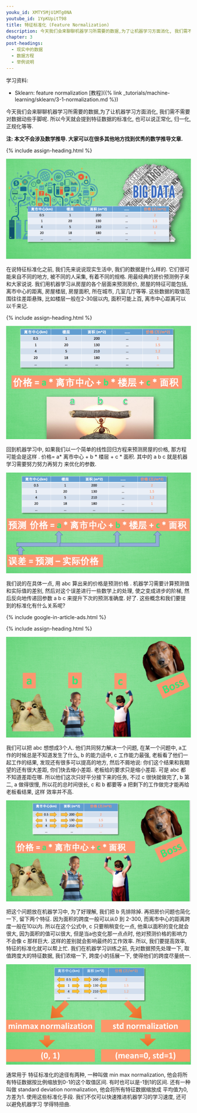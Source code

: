 ```yaml
---
youku_id: XMTY5MjU1MTg0NA
youtube_id: 1YpKUpitT98
title: 特征标准化 (Feature Normalization)
description: 今天我们会来聊聊机器学习所需要的数据,为了让机器学习方面消化, 我们需不需要对数据动些手脚呢. 所以今天就会提到特征数据的标准化, 也可以说正常化, 归一化, 正规化等等. 使用这些标准化手段. 我们不仅可以快速推进机器学习的学习速度, 还可以避免机器学习 学得特扭曲.
chapter: 3
post-headings:
  - 现实中的数据
  - 数据方程
  - 举例说明
---
```


学习资料:
  * Sklearn: feature normalization [教程]({% link _tutorials/machine-learning/sklearn/3-1-normalization.md %})


今天我们会来聊聊机器学习所需要的数据,为了让机器学习方面消化, 我们需不需要对数据动些手脚呢. 所以今天就会提到特征数据的标准化, 也可以说正常化, 归一化, 正规化等等.

**注: 本文不会涉及数学推导. 大家可以在很多其他地方找到优秀的数学推导文章.**




 {% include assign-heading.html %}


<img class="course-image" src="/static/results/ML-intro/norm1.png" alt="{{ page.title }}{% increment image-count %}">

在说特征标准化之前, 我们先来说说现实生活中, 我们的数据是什么样的. 它们很可能来自不同的地方, 被不同的人采集, 有着不同的规格. 用最经典的房价预测例子来和大家说说. 我们用机器学习从房屋的各个层面来预测房价, 房屋的特征可能包括, 离市中心的距离, 房屋楼层, 房屋面积, 所在城市, 几室几厅等等. 这些数据的取值范围往往差距悬殊, 比如楼层一般在2-30层以内, 面积可能上百, 离市中心距离可以以千来记.


 {% include assign-heading.html %}

<img class="course-image" src="/static/results/ML-intro/norm2.png" alt="{{ page.title }}{% increment image-count %}">

回到机器学习中, 如果我们以一个简单的线性回归方程来预测房屋的价格, 那方程可能会是这样 . 价格= a* 离市中心 + b * 楼层 + c * 面积. 其中的 a b c 就是机器学习需要努力努力再努力 来优化的参数.

<img class="course-image" src="/static/results/ML-intro/norm3.png" alt="{{ page.title }}{% increment image-count %}">

我们说的在具体一点, 用 abc 算出来的价格是预测价格 . 机器学习需要计算预测值和实际值的差别, 然后对这个误差进行一些数学上的处理, 使之变成进步的阶梯, 然后反向地传递回参数 a b c 来提升下次的预测准确度. 好了. 这些概念和我们要提到的标准化有什么关系呢?



{% include google-in-article-ads.html %}

 {% include assign-heading.html %}

<img class="course-image" src="/static/results/ML-intro/norm4.png" alt="{{ page.title }}{% increment image-count %}">

我们可以把 abc 想想成3个人. 他们共同努力解决一个问题, 在某一个问题中, a工作的时候总是不知道发生了什么, b 的能力适中, c 工作能力最强, 老板看了他们一起工作的结果, 发现还有很多可以提高的地方, 然后不屑地说: 你们这个结果和我期望的还有很大差距, 你们快去缩小差距. 老板给的要求只是缩小差距. 可是 abc 都不知道差距在哪. 所以他们这次只好平分接下来的任务, 不过 c 很快就做完了, b 第二, a 做得很慢, 所以花的总时间很长, c 和 b 都要等 a 把剩下的工作做完才能再给老板看结果, 这样 效率并不高.

<img class="course-image" src="/static/results/ML-intro/norm5.png" alt="{{ page.title }}{% increment image-count %}">

把这个问题放在机器学习中, 为了好理解, 我们把 b 先排除掉. 再把房价问题也简化一下, 留下两个特征. 因为面积的跨度一般可以从0 到 2-300, 而离市中心的距离跨度一般在10以内. 所以在这个公式中, c 只要稍稍变化一点, 他乘以面积的变化就会很大, 因为面积的值可以很大, 但是当a也变化那一点点时, 他对预测价格的影响力不会像 c 那样巨大. 这样的差别就会影响最终的工作效率. 所以, 我们要提高效率, 特征的标准化就可以帮上忙. 我们在机器学习训练之前, 先对数据预先处理一下, 取值跨度大的特征数据, 我们浓缩一下, 跨度小的括展一下, 使得他们的跨度尽量统一.

<img class="course-image" src="/static/results/ML-intro/norm6.png" alt="{{ page.title }}{% increment image-count %}">

通常用于 特征标准化的途径有两种, 一种叫做 min max normalization, 他会将所有特征数据按比例缩放到0-1的这个取值区间. 有时也可以是-1到1的区间. 还有一种叫做 standard deviation normalization, 他会将所有特征数据缩放成 平均值为0, 方差为1. 使用这些标准化手段. 我们不仅可以快速推进机器学习的学习速度, 还可以避免机器学习 学得特扭曲.



